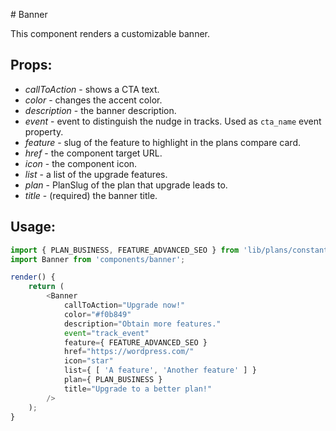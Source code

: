 # Banner

This component renders a customizable banner.

## Props:

- *callToAction* - shows a CTA text.
- *color* - changes the accent color.
- *description* - the banner description.
- *event* - event to distinguish the nudge in tracks. Used as `cta_name` event property.
- *feature* - slug of the feature to highlight in the plans compare card.
- *href* - the component target URL.
- *icon* - the component icon.
- *list* - a list of the upgrade features.
- *plan* - PlanSlug of the plan that upgrade leads to.
- *title* - (required) the banner title.

## Usage:

```js
import { PLAN_BUSINESS, FEATURE_ADVANCED_SEO } from 'lib/plans/constants';
import Banner from 'components/banner';

render() {
	return (
		<Banner
			callToAction="Upgrade now!"
			color="#f0b849"
			description="Obtain more features."
			event="track_event"
			feature={ FEATURE_ADVANCED_SEO }
			href="https://wordpress.com/"
			icon="star"
			list={ [ 'A feature', 'Another feature' ] }
			plan={ PLAN_BUSINESS }
			title="Upgrade to a better plan!"
		/>
	);
}
```
